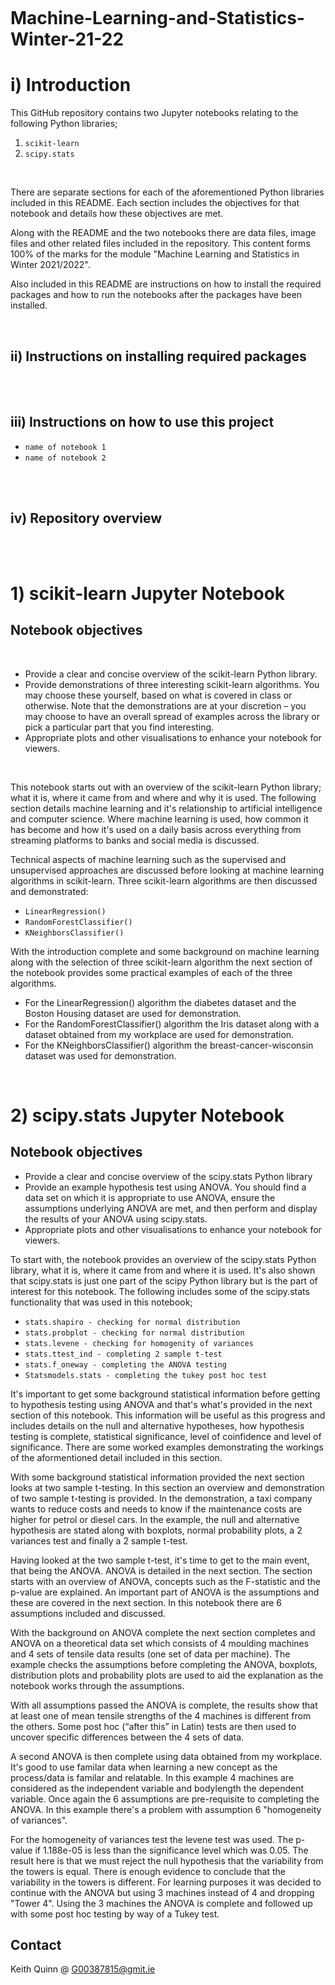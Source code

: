 ![]()

# Machine-Learning-and-Statistics-Winter-21-22


# i) Introduction

This GitHub repository contains two Jupyter notebooks relating to the following Python libraries;

1) `scikit-learn`
2) `scipy.stats`

<br/>

There are separate sections for each of the aforementioned Python libraries included in this README. Each section includes the objectives for that notebook and details how these objectives are met.

Along with the README and the two notebooks there are data files, image files and other related files included in the repository. This content forms 100% of the marks for the module "Machine Learning and Statistics in Winter 2021/2022". 

Also included in this README are instructions on how to install the required packages and how to run the notebooks after the packages have been installed.

<br/>

## ii) Instructions on installing required packages


<br/>
<br/>

## iii) Instructions on how to use this project

- `name of notebook 1`
- `name of notebook 2`

<br/>
<br/>


## iv) Repository overview


<br/>
<br/>

# 1) scikit-learn Jupyter Notebook

## Notebook objectives
<br/>

* Provide a clear and concise overview of the scikit-learn Python library.
* Provide demonstrations of three interesting scikit-learn algorithms. You may choose these yourself, based on what is covered in class or otherwise. Note that the demonstrations are at your discretion – you may choose to have an overall spread of examples across the library or pick a particular part that you find interesting.
* Appropriate plots and other visualisations to enhance your notebook for viewers.

<br/>

This notebook starts out with an overview of the scikit-learn Python library; what it is, where it came from and where and why it is used. The following section details machine learning and it's relationship to artificial intelligence and computer science. Where machine learning is used, how common it has become and how it's used on a daily basis across everything from streaming platforms to banks and social media is discussed.

Technical aspects of machine learning such as the supervised and unsupervised approaches are discussed before looking at machine learning algorithms in scikit-learn. Three scikit-learn algorithms are then discussed and demonstrated:

* `LinearRegression()`
* `RandomForestClassifier()`
* `KNeighborsClassifier()`

With the introduction complete and some background on machine learning along with the selection of three scikit-learn algorithm the next section of the notebook provides some practical examples of each of the three algorithms.

* For the LinearRegression() algorithm the diabetes dataset and the Boston Housing dataset are used for demonstration.
* For the RandomForestClassifier() algorithm the Iris dataset along with a dataset obtained from my workplace are used for demonstration.
* For the KNeighborsClassifier() algorithm the breast-cancer-wisconsin dataset was used for demonstration.

<br/>

# 2) scipy.stats Jupyter Notebook

## Notebook objectives

* Provide a clear and concise overview of the scipy.stats Python library
* Provide an example hypothesis test using ANOVA. You should find a data set on which it is appropriate to use ANOVA, ensure the assumptions underlying ANOVA are met, and then perform and display the results of your ANOVA using scipy.stats.
* Appropriate plots and other visualisations to enhance your notebook for viewers.

To start with, the notebook provides an overview of the scipy.stats Python library, what it is, where it came from and where it is used. It's also shown that scipy.stats is just one part of the scipy Python library but is the part of interest for this notebook. The following includes some of the scipy.stats functionality that was used in this notebook;

* `stats.shapiro - checking for normal distribution`
* `stats.probplot - checking for normal distribution`
* `stats.levene - checking for homogenity of variances`
* `stats.ttest_ind - completing 2 sample t-test`
* `stats.f_oneway - completing the ANOVA testing`
* `Statsmodels.stats - completing the tukey post hoc test`

It's important to get some background statistical information before getting to hypothesis testing using ANOVA and that's what's provided in the next section of this notebook. This information will be useful as this progress and includes details on the null and alternative hypotheses, how hypothesis testing is complete, statistical significance, level of coinfidence and level of significance. There are some worked examples demonstrating the workings of the aformentioned detail included in this section.

With some background statistical information provided the next section looks at two sample t-testing. In this section an overview and demonstration of two sample t-testing is provided. In the demonstration, a taxi company wants to reduce costs and needs to know if the maintenance costs are higher for petrol or diesel cars. In the example, the null and alternative hypothesis are stated along with boxplots, normal probability plots, a 2 variances test and finally a 2 sample t-test.

Having looked at the two sample t-test, it's time to get to the main event, that being the ANOVA. ANOVA is detailed in the next section. The section starts with an overview of ANOVA, concepts such as the F-statistic and the p-value are explained. An important part of ANOVA is the assumptions and these are covered in the next section. In this notebook there are 6 assumptions included and discussed.

With the background on ANOVA complete the next section completes and ANOVA on a theoretical data set which consists of 4 moulding machines and 4 sets of tensile data results (one set of data per machine). The example checks the assumptions before completing the ANOVA, boxplots, distribution plots and probability plots are used to aid the explanation as the notebook works through the assumptions.

With all assumptions passed the ANOVA is complete, the results show that at least one of mean tensile strengths of the 4 machines is different from the others. Some post hoc (“after this” in Latin) tests are then used to uncover specific differences between the 4 sets of data.

A second ANOVA is then complete using data obtained from my workplace. It's good to use familar data when learning a new concept as the process/data is familar and relatable. In this example 4 machines are considered as the independent variable and bodylength the dependent variable. Once again the 6 assumptions are pre-requisite to completing the ANOVA. In this example there's a problem with assumption 6 "homogeneity of variances".

For the homogeneity of variances test the levene test was used. The p-value if 1.188e-05 is less than the significance level which was 0.05. The result here is that we must reject the null hypothesis that the variability from the towers is equal. There is enough evidence to conclude that the variability in the towers is different. For learning purposes it was decided to continue with the ANOVA but using 3 machines instead of 4 and dropping "Tower 4". Using the 3 machines the ANOVA is complete and followed up with some post hoc testing by way of a Tukey test.

## Contact

Keith Quinn @ [G00387815@gmit.ie](mailto:G00387815@gmit.ie)